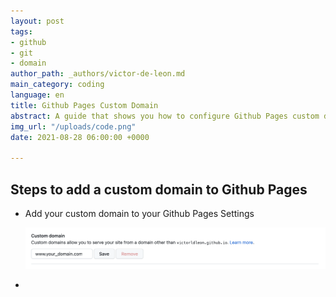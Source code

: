 ```yaml
---
layout: post
tags:
- github
- git
- domain
author_path: _authors/victor-de-leon.md
main_category: coding
language: en
title: Github Pages Custom Domain
abstract: A guide that shows you how to configure Github Pages custom domain.
img_url: "/uploads/code.png"
date: 2021-08-28 06:00:00 +0000

---
```

## Steps to add a custom domain to Github Pages

* Add your custom domain to your Github Pages Settings

  ![](/uploads/screen-shot-2021-08-28-at-2-25-06-p-m.png)
* 